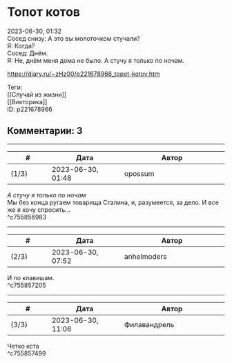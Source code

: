 Топот котов
===========

  
2023-06-30, 01:32  
 Сосед снизу: А это вы молоточком стучали?   
 Я: Когда?   
 Сосед: Днём.   
 Я: Не, днём меня дома не было. А стучу я только по ночам.   
  
<https://diary.ru/~zHz00/p221678966_topot-kotov.htm>  
  
Теги:  
[[Случай из жизни]]  
[[Викторика]]  
ID: p221678966  


Комментарии: 3
--------------

  


---



|         #         |              Дата              |                     Автор                     |           ID           |
| --- | --- | --- | --- |
| (1/3) | 2023-06-30, 01:48 | opossum | c755856983 |

  
  *А стучу я только по ночам*    
 Мы без конца ругаем товарища Сталина, и, разумеется, за дело. И все же я хочу спросить…   
 ^c755856983

---



|         #         |              Дата              |                     Автор                     |           ID           |
| --- | --- | --- | --- |
| (2/3) | 2023-06-30, 07:52 | anhelmoders | c755857205 |

  
 И по клавишам.   
 ^c755857205

---



|         #         |              Дата              |                     Автор                     |           ID           |
| --- | --- | --- | --- |
| (3/3) | 2023-06-30, 11:06 | Филавандрель | c755857499 |

  
 Четко кста   
 ^c755857499